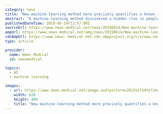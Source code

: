 ```yaml
---
category: news
title: "New machine-learning method more precisely quantifies a known indicator for psychosis"
abstract: "A machine-learning method discovered a hidden clue in people's language predictive of the later emergence of psychosis -- the frequent use of words associated with sound. A paper published by the journal npj Schizophrenia published the findings by ..."
publishedDateTime: 2019-06-14T13:57:00Z
sourceUrl: https://www.news-medical.net/news/20190614/New-machine-learning-method-more-precisely-quantifies-a-known-indicator-for-psychosis.aspx
ampUrl: https://www.news-medical.net/amp/news/20190614/New-machine-learning-method-more-precisely-quantifies-a-known-indicator-for-psychosis.aspx
cdnAmpUrl: https://www-news--medical-net.cdn.ampproject.org/c/s/www.news-medical.net/amp/news/20190614/New-machine-learning-method-more-precisely-quantifies-a-known-indicator-for-psychosis.aspx
type: article

provider:
  name: News Medical
  id: newsmedical

topics:
  - AI
  - machine learning

images:
  - url: https://www.news-medical.net/image.axd?picture=2015%2f10%2fshutterstock_186886337_312c5408c21548f8aac48bbe3c985f8e-620x480.jpg
    width: 620
    height: 480
    title: "New machine-learning method more precisely quantifies a known indicator for psychosis"
---
```

